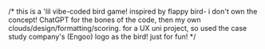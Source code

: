 /* this is a 'lil vibe-coded bird game! inspired by flappy bird- i don't own the concept! ChatGPT for the bones of the code, then my own clouds/design/formatting/scoring. for a UX uni project, so used the case study company's (Engoo) logo as the bird! just for fun! */
